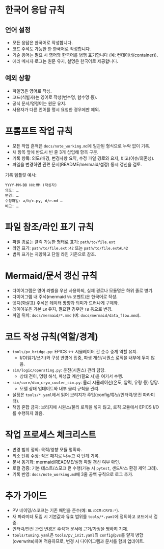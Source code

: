 # 한국어 응답 규칙
## 언어 설정
- 모든 응답은 한국어로 작성합니다.
- 코드 주석도 가능한 한 한국어로 작성합니다.
- 기술 용어는 필요 시 영어와 한국어를 병행 표기합니다 (예: 컨테이너(container)).
- 에러 메시지·로그는 원문 유지, 설명은 한국어로 제공합니다.
## 예외 상황
- 파일명은 영어로 작성.
- 코드(식별자)는 영어로 작성(변수명, 함수명 등).
- 공식 문서/명령어는 원문 유지.
- 사용자가 다른 언어를 명시 요청한 경우에만 예외.

# 프롬프트 작업 규칙
- 모든 작업 흔적은 `docs/note_working.md`에 일관된 형식으로 누락 없이 기록.
- 새 항목 앞에 반드시 빈 줄 3개 삽입해 항목 구분.
- 기록 항목: 의도/배경, 변경사항 요약, 수정 파일 경로와 요지, 비고(이슈/의존성).
- 파일을 변경하면 관련 문서(README/mermaid/설정) 동시 갱신을 검토.

기록 템플릿 예시:

```
YYYY-MM-DD HH:MM (작성자)
의도: …
변경: …
수정파일: a/b/c.py, d/e.md …
비고: …
```

# 파일 참조/라인 표기 규칙
- 파일 경로는 클릭 가능한 형태로 표기: `path/to/file.ext`
- 라인 표기: `path/to/file.ext:42` 또는 `path/to/file.ext#L42`
- 범위 표기는 지양하고 단일 라인 기준으로 참조.

# Mermaid/문서 갱신 규칙
- 다이어그램은 영어 라벨을 우선 사용하되, 실제 경로나 모듈명은 하위 줄로 병기.
- 다이어그램 내 주석(mermaid `%%` 코멘트)은 한국어로 작성.
- 엣지(화살표) 주석은 데이터 방향과 의미가 드러나게 구체화.
- 레이아웃은 기본 `LR` 유지, 필요한 경우만 `TB` 등으로 변경.
- 파일 위치: `docs/mermaid/*.mmd` (예: `docs/mermaid/data_flow.mmd`).

# 코드 작성 규칙(역할/경계)
- `tools/pv_bridge.py`: EPICS ↔ 시뮬레이터 간 순수 중계 역할 유지.
  - I/O(읽기/쓰기)와 구성 반영에 집중, 파생 계산/시퀀스 로직을 내부에 두지 않음.
- `sim/logic/operating.py`: 운전(시퀀스) 관리 담당.
  - 상태 전이, 명령 해석, 파생값 계산(필요 시)을 여기서 수행.
- `sim/core/dcm_cryo_cooler_sim.py`: 물리 시뮬레이션(온도, 압력, 유량 등) 담당.
  - 모델 상태 업데이트와 내부 물리 규칙을 관리.
- 설정은 `tools/*.yaml`에서 읽어 브리지가 주입(config/튜닝/인터락/운전 파라미터).
- 책임 혼합 금지: 브리지에 시퀀스/물리 로직을 넣지 않고, 로직 모듈에서 EPICS I/O를 수행하지 않음.

# 작업 프로세스 체크리스트
- 변경 범위 정의: 목적/영향 모듈 명확화.
- 최소 단위 수정: 작은 패치로 나누고 각 단계 기록.
- 문서 동기화: mermaid/README/설정 파일 갱신 여부 확인.
- 로컬 검증: 기본 테스트/스모크 런 수행(가능 시 `pytest`, 샌드박스 환경 제약 고려).
- 기록 반영: `docs/note_working.md`에 3줄 공백 규칙으로 로그 추가.

# 추가 가이드
- PV 네이밍/스코프는 기존 패턴을 준수(예: `BL:DCM:CRYO:*`).
- 새 파라미터 도입 시 기본값과 유효 범위를 `tools/*.yaml`에 정의하고 코드에서 검증.
- 인터락/안전 관련 변경은 주석과 문서에 근거/가정을 명확히 기재.
- `tools/tuning.yaml`은 `tools/pv_init.yaml`의 `config`/`pvs`를 얕게 병합(overwrite)하여 적용하므로, 변경 시 다이어그램과 문서를 함께 업데이트.
